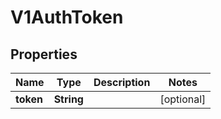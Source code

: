 # V1AuthToken

## Properties
Name | Type | Description | Notes
------------ | ------------- | ------------- | -------------
**token** | **String** |  |  [optional]
